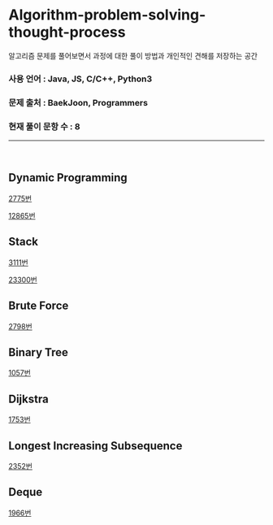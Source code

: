 # Algorithm-problem-solving-thought-process
알고리즘 문제를 풀어보면서 과정에 대한 풀이 방법과 개인적인 견해를 저장하는 공간

### 사용 언어 : Java, JS, C/C++, Python3
### 문제 출처 : BaekJoon, Programmers
### 현재 풀이 문항 수 : 8

---

<br>
<h2><strong>Dynamic Programming</strong></h2>

[2775번](/BaekJoon/2775/)

[12865번](/BaekJoon/12865/)


<h2><strong>Stack</strong></h2>

[3111번](/BaekJoon/3111/)

[23300번](/BaekJoon/23300/)


<h2><strong>Brute Force</strong></h2>

[2798번](/BaekJoon/2798/)


<h2><strong>Binary Tree</strong></h2>

[1057번](/BaekJoon/1057/)


<h2><strong>Dijkstra</strong></h2>

[1753번](/BaekJoon/1753/)


<h2><strong>Longest Increasing Subsequence</strong></h2>

[2352번](/BaekJoon/2352/)


<h2><strong>Deque</strong></h2>

[1966번](/BaekJoon/1966/)
